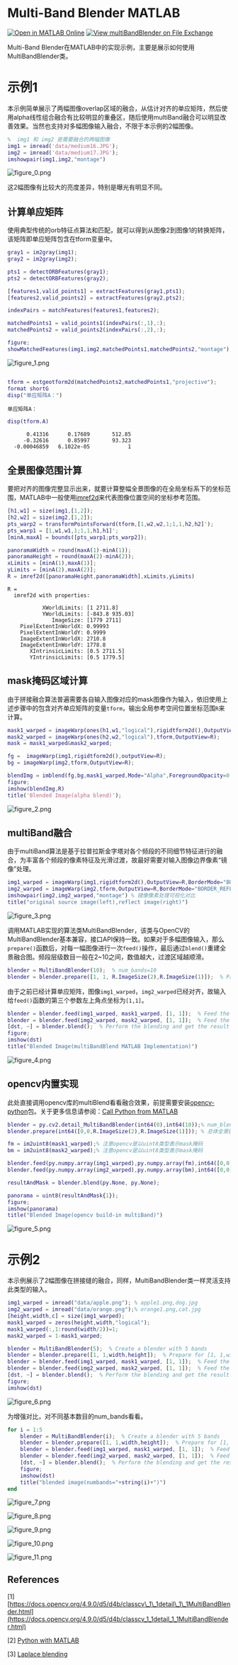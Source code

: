 
# Multi\-Band Blender MATLAB

[![Open in MATLAB Online](https://www.mathworks.com/images/responsive/global/open-in-matlab-online.svg)](https://matlab.mathworks.com/open/github/v1?repo=cuixing158/multiBandBlender&file=ExamplesEntry.mlx)
[![View multiBandBlender on File Exchange](https://www.mathworks.com/matlabcentral/images/matlab-file-exchange.svg)](https://ww2.mathworks.cn/matlabcentral/fileexchange/179089-multibandblender)

Multi\-Band Blender在MATLAB中的实现示例，主要是展示如何使用MultiBandBlender类。

# 示例1

本示例简单展示了两幅图像overlap区域的融合，从估计对齐的单应矩阵，然后使用alpha线性组合融合有比较明显的重叠区，随后使用multiBand融合可以明显改善效果。当然也支持对多幅图像输入融合，不限于本示例的2幅图像。

```matlab
%  img1 和 img2 是需要融合的两幅图像
img1 = imread('data/medium16.JPG');
img2 = imread('data/medium17.JPG');
imshowpair(img1,img2,"montage")
```

![figure_0.png](ExamplesEntry_media/figure_0.png)

这2幅图像有比较大的亮度差异，特别是曝光有明显不同。

## 计算单应矩阵

使用典型传统的orb特征点算法和匹配，就可以得到从图像2到图像1的转换矩阵，该矩阵即单应矩阵包含在tform变量中。

```matlab
gray1 = im2gray(img1);
gray2 = im2gray(img2);

pts1 = detectORBFeatures(gray1);
pts2 = detectORBFeatures(gray2);

[features1,valid_points1] = extractFeatures(gray1,pts1);
[features2,valid_points2] = extractFeatures(gray2,pts2);

indexPairs = matchFeatures(features1,features2);

matchedPoints1 = valid_points1(indexPairs(:,1),:);
matchedPoints2 = valid_points2(indexPairs(:,2),:);

figure;
showMatchedFeatures(img1,img2,matchedPoints1,matchedPoints2,"montage");
```

![figure_1.png](ExamplesEntry_media/figure_1.png)

```matlab

tform = estgeotform2d(matchedPoints2,matchedPoints1,"projective");
format shortG
disp("单应矩阵A：")
```

```matlabTextOutput
单应矩阵A：
```

```matlab
disp(tform.A)
```

```matlabTextOutput
      0.41316      0.17689       512.85
     -0.32616      0.85997       93.323
  -0.00046859   6.1022e-05            1
```

## 全景图像范围计算

要把对齐的图像完整显示出来，就要计算整幅全景图像的在全局坐标系下的坐标范围，MATLAB中一般使用[imref2d](https://ww2.mathworks.cn/help/images/ref/imref2d.html)来代表图像位置空间的坐标参考范围。

```matlab
[h1,w1] = size(img1,[1,2]);
[h2,w2] = size(img2,[1,2]);
pts_warp2 = transformPointsForward(tform,[1,w2,w2,1;1,1,h2,h2]');
pts_warp1 = [1,w1,w1,1;1,1,h1,h1]';
[minA,maxA] = bounds([pts_warp1;pts_warp2]);

panoramaWidth = round(maxA(1)-minA(1));
panoramaHeight = round(maxA(2)-minA(2));
xLimits = [minA(1),maxA(1)];
yLimits = [minA(2),maxA(2)];
R = imref2d([panoramaHeight,panoramaWidth],xLimits,yLimits)
```

```matlabTextOutput
R = 
  imref2d with properties:

           XWorldLimits: [1 2711.8]
           YWorldLimits: [-843.8 935.03]
              ImageSize: [1779 2711]
    PixelExtentInWorldX: 0.99993
    PixelExtentInWorldY: 0.9999
    ImageExtentInWorldX: 2710.8
    ImageExtentInWorldY: 1778.8
       XIntrinsicLimits: [0.5 2711.5]
       YIntrinsicLimits: [0.5 1779.5]
```

## mask掩码区域计算

由于拼接融合算法普遍需要各自输入图像对应的mask图像作为输入，依旧使用上述步骤中的包含对齐单应矩阵的变量`tform`，输出全局参考空间位置坐标范围`R`来计算。

```matlab
mask1_warped = imageWarp(ones(h1,w1,"logical"),rigidtform2d(),OutputView=R);
mask2_warped = imageWarp(ones(h2,w2,"logical"),tform,OutputView=R);
mask = mask1_warped&mask2_warped;

fg =  imageWarp(img1,rigidtform2d(),outputView=R);
bg = imageWarp(img2,tform,OutputView=R);

blendImg = imblend(fg,bg,mask1_warped,Mode="Alpha",ForegroundOpacity=0.6); % since R2024b
figure;
imshow(blendImg,R)
title('Blended Image(alpha blend)');
```

![figure_2.png](ExamplesEntry_media/figure_2.png)

## multiBand融合

由于multiBand算法是基于拉普拉斯金字塔对各个频段的不同细节特征进行的融合，为丰富各个频段的像素特征及光滑过渡，故最好需要对输入图像边界像素“镜像”处理。

```matlab
img1_warped = imageWarp(img1,rigidtform2d(),OutputView=R,BorderMode="BORDER_REFLECT");
img2_warped = imageWarp(img2,tform,OutputView=R,BorderMode="BORDER_REFLECT");
imshowpair(img2,img2_warped,"montage") % 镜像像素处理可视化对比
title("original source image(left),reflect image(right)")
```

![figure_3.png](ExamplesEntry_media/figure_3.png)

调用MATLAB实现的算法类MultiBandBlender，该类与OpenCV的MultiBandBlender基本兼容，接口API保持一致。如果对于多幅图像输入，那么`prepare()`函数后，对每一幅图像进行一次`feed()`操作，最后通过`blend()`重建全景融合图。频段层级数目一般在2~10之间，数值越大，过渡区域越顺滑。

```matlab
blender = MultiBandBlender(10);  % num_bands=10
blender = blender.prepare([1, 1, R.ImageSize(2),R.ImageSize(1)]);  % Prepare [x,y,width,height] global image area
```

由于之前已经计算单应矩阵，图像`img1_warped`，`img2_warped`已经对齐，故输入给`feed()`函数的第三个参数左上角点坐标为`[1,1]`。

```matlab
blender = blender.feed(img1_warped, mask1_warped, [1, 1]);  % Feed the first image and mask at position [1, 1]
blender = blender.feed(img2_warped, mask2_warped, [1, 1]);  % Feed the second image and mask at position [1, 1]
[dst, ~] = blender.blend();  % Perform the blending and get the result
figure;
imshow(dst)
title("Blended Image(multiBandBlend MATLAB Implementation)")
```

![figure_4.png](ExamplesEntry_media/figure_4.png)

## opencv内置实现

此处直接调用opencv库的multiBlend看看融合效果，前提需要安装[opencv\-python](https://pypi.org/project/opencv-python/)包。关于更多信息请参阅：[Call Python from MATLAB](https://ww2.mathworks.cn/help/matlab/call-python-libraries.html)

```matlab
blender = py.cv2.detail_MultiBandBlender(int64(0),int64(10));% num_blend=10
blender.prepare(int64([0,0,R.ImageSize(2),R.ImageSize(1)])); % 总体全景图ROI区域，[x,y,width,height]形式

fm = im2uint8(mask1_warped);% 注意opencv是以uint8类型表示mask掩码
bm = im2uint8(mask2_warped);% 注意opencv是以uint8类型表示mask掩码

blender.feed(py.numpy.array(img1_warped),py.numpy.array(fm),int64([0,0]));
blender.feed(py.numpy.array(img2_warped),py.numpy.array(bm),int64([0,0]));

resultAndMask = blender.blend(py.None, py.None);

panorama = uint8(resultAndMask{1});
figure;
imshow(panorama)
title("Blended Image(opencv build-in multiBand)")
```

![figure_5.png](ExamplesEntry_media/figure_5.png)

# 示例2

本示例展示了2幅图像在拼接缝的融合，同样，MultiBandBlender类一样灵活支持此类型的输入。

```matlab
img1_warped = imread("data/apple.png"); % apple1.png,dog.jpg
img2_warped = imread("data/orange.png");% orange1.png,cat.jpg
[height,width,c] = size(img1_warped);
mask1_warped = zeros(height,width,"logical");
mask1_warped(:,1:round(width/2))=1;
mask2_warped = 1-mask1_warped;

blender = MultiBandBlender(5);  % Create a blender with 5 bands 
blender = blender.prepare([1, 1,width,height]);  % Prepare for [1, 1,width,height] ROI image area
blender = blender.feed(img1_warped, mask1_warped, [1, 1]);  % Feed the first image and mask at position [1,1]
blender = blender.feed(img2_warped, mask2_warped, [1, 1]);  % Feed the second image and mask at position [1,1]
[dst, ~] = blender.blend();  % Perform the blending and get the result
figure;
imshow(dst)
```

![figure_6.png](ExamplesEntry_media/figure_6.png)

为增强对比，对不同基本数目的num\_bands看看。

```matlab
for i = 1:5
    blender = MultiBandBlender(i);  % Create a blender with 5 bands
    blender = blender.prepare([1, 1,width,height]);  % Prepare for [1, 1,width,height] ROI image area
    blender = blender.feed(img1_warped, mask1_warped, [1, 1]);  % Feed the first image and mask at position [1,1]
    blender = blender.feed(img2_warped, mask2_warped, [1, 1]);  % Feed the second image and mask at position [1,1]
    [dst, ~] = blender.blend();  % Perform the blending and get the result
    figure;
    imshow(dst)
    title("blended image(numbands="+string(i)+")")
end
```

![figure_7.png](ExamplesEntry_media/figure_7.png)

![figure_8.png](ExamplesEntry_media/figure_8.png)

![figure_9.png](ExamplesEntry_media/figure_9.png)

![figure_10.png](ExamplesEntry_media/figure_10.png)

![figure_11.png](ExamplesEntry_media/figure_11.png)

## References

[1]  [https://docs.opencv.org/4.9.0/d5/d4b/classcv\_1\_1detail\_1\_1MultiBandBlender.html](https://docs.opencv.org/4.9.0/d5/d4b/classcv_1_1detail_1_1MultiBandBlender.html)

[2] [Python with MATLAB](https://ww2.mathworks.cn/help/matlab/python-language.html)

[3]  [Laplace blending](https://www.uio.no/studier/emner/matnat/its/nedlagte-emner/UNIK4690/v17/forelesninger/lecture_2_3_blending.pdf)
